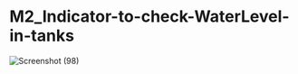 # M2_Indicator-to-check-WaterLevel-in-tanks

![Screenshot (98)](https://user-images.githubusercontent.com/101939465/164615566-cd31afbf-e25b-4a0e-b8e7-6cf1e0122336.png)
